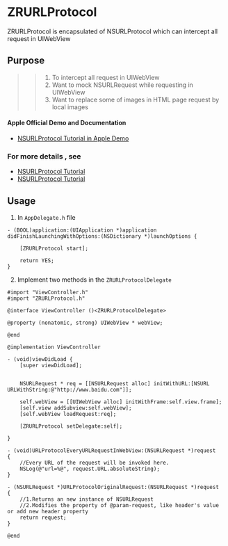 # ZRURLProtocol
ZRURLProtocol is encapsulated of NSURLProtocol which can intercept all request in UIWebView

## Purpose
>> 1. To intercept all request in UIWebView 
>> 2. Want to mock NSURLRequest while requesting in UIWebView
>> 3. Want to replace some of images in HTML page request by local images

#### Apple Official Demo and Documentation
- [NSURLProtocol Tutorial in Apple Demo](https://developer.apple.com/library/content/samplecode/CustomHTTPProtocol/Introduction/Intro.html)

### For more details , see 
- [NSURLProtocol Tutorial](https://www.raywenderlich.com/59982/nsurlprotocol-tutorial) 
- [NSURLProtocol Tutorial](http://draveness.me/intercept/) 

## Usage
1. In `AppDelegate.h` file
```
- (BOOL)application:(UIApplication *)application didFinishLaunchingWithOptions:(NSDictionary *)launchOptions {
    
    [ZRURLProtocol start];
    
    return YES;
}
```

2. Implement two methods in the `ZRURLProtocolDelegate` 
```
#import "ViewController.h"
#import "ZRURLProtocol.h"

@interface ViewController ()<ZRURLProtocolDelegate>

@property (nonatomic, strong) UIWebView * webView;

@end

@implementation ViewController

- (void)viewDidLoad {
    [super viewDidLoad];
    
    
    NSURLRequest * req = [[NSURLRequest alloc] initWithURL:[NSURL URLWithString:@"http://www.baidu.com"]];
    
    self.webView = [[UIWebView alloc] initWithFrame:self.view.frame];
    [self.view addSubview:self.webView];
    [self.webView loadRequest:req];
    
    [ZRURLProtocol setDelegate:self];
    
}

- (void)URLProtocolEveryURLRequestInWebView:(NSURLRequest *)request
{
    //Every URL of the request will be invoked here.
    NSLog(@"url=%@", request.URL.absoluteString);
}

- (NSURLRequest *)URLProtocolOriginalRequest:(NSURLRequest *)request
{
    //1.Returns an new instance of NSURLRequest
    //2.Modifies the property of @param-request, like header's value or add new header property
    return request;
}

@end
```



